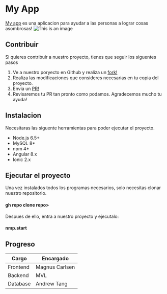 
# My App
[My app](https://www.spotify.com/pe/) es una aplicacion para ayudar a las personas a lograr cosas asombrosas!
![This is an image](https://preview.redd.it/sk9nb6lgccq31.gif?format=png8&s=4314adede1e763a54cb4b435e3d246da0460d3ae)
## Contribuir
Si quieres contribuir a nuestro proyecto, tienes que seguir los siguentes pasos
1. Ve a nuestro poryecto en Github y realiza un [fork!](https://github.com/PaolaMag/PaolaMag)
2. Realiza las modificaciones que consideres necesarias en tu copia del proyecto.
3. Envia un [PR!](https://app.utec.edu.pe/inscribete/form.php?&custentity_ut001_medio_de_origen=Google-Search&custentity_ut001_medio_origen_detalle=Brand-Wizard&gclid=CjwKCAjwn8SLBhAyEiwAHNTJbWB98BdanJEhBzU3sdJyeZvsN4hwJR0Tj36VjORmPiNq1o_ndA1grRoCjdUQAvD_BwE)
4. Revisaremos tu PR tan pronto como podamos. Agradecemos mucho tu ayuda!
## Instalacion
Necesitaras las siguente herramientas para poder ejecutar el proyecto.
- Node.js 6.5+
- MySQL 8*
- npm 4*
- Angular 8.x
- Ionic 2.x
## Ejecutar el proyecto
Una vez instalados todos los programas necesarios, solo necesitas clonar nuestro repositorio.
#### gh repo clone repo>
Despues de ello, entra a nuestro proyecto y ejecutalo:
#### nmp.start
## Progreso
| **Cargo**| **Encargado**|
|----------|--------------|
| Frontend | Magnus Carlsen|
| Backend| MVL|
| Database | Andrew Tang|




  
